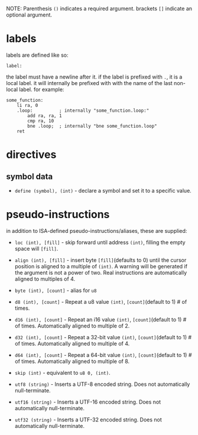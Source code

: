 NOTE: Parenthesis `()` indicates a required argument. brackets `[]` indicate an optional argument.

# labels

labels are defined like so:

`label:`

the label must have a newline after it.
if the label is prefixed with `.`, it is a local label. it will internally be prefixed with with the name of the last non-local label. for example:

```arm
some_function:
    li ra, 0
    .loop:          ; internally "some_function.loop:"
        add ra, ra, 1
        cmp ra, 10
        bne .loop;  ; internally "bne some_function.loop"
    ret
```

# directives

## symbol data

- `define (symbol), (int)` - declare a symbol and set it to a specific value.

# pseudo-instructions

in addition to ISA-defined pseudo-instructions/aliases, these are supplied:

- `loc (int), [fill]` - skip forward until address `(int)`, filling the empty space will `[fill]`.

- `align (int), [fill]` - insert byte `[fill]`(defaults to 0) until the cursor position is aligned to a multiple of `(int)`. A warning will be generated if the argument is not a power of two. Real instructions are automatically aligned to multiples of 4.

- `byte (int), [count]` - alias for `u8`

- `d8 (int), [count]` - Repeat a u8 value `(int)`, `[count]`(default to 1) # of times.

- `d16 (int), [count]` - Repeat an i16 value `(int)`, `[count]`(default to 1) # of times. Automatically aligned to multiple of 2.

- `d32 (int), [count]` - Repeat a 32-bit value `(int)`, `[count]`(default to 1) # of times. Automatically aligned to multiple of 4.

- `d64 (int), [count]` - Repeat a 64-bit value `(int)`, `[count]`(default to 1) # of times. Automatically aligned to multiple of 8.

- `skip (int)` - equivalent to `u8 0, (int)`.

- `utf8 (string)` - Inserts a UTF-8 encoded string. Does not automatically null-terminate.

- `utf16 (string)` - Inserts a UTF-16 encoded string. Does not automatically null-terminate.

- `utf32 (string)` - Inserts a UTF-32 encoded string. Does not automatically null-terminate.
